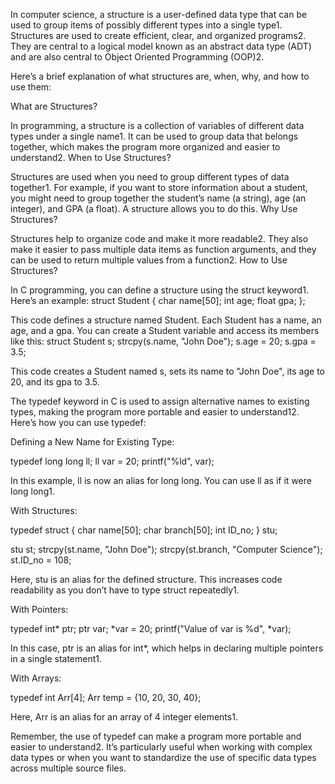 In computer science, a structure is a user-defined data type that can be used to group items of possibly different types into a single type1. Structures are used to create efficient, clear, and organized programs2. They are central to a logical model known as an abstract data type (ADT) and are also central to Object Oriented Programming (OOP)2.

Here’s a brief explanation of what structures are, when, why, and how to use them:

What are Structures?

In programming, a structure is a collection of variables of different data types under a single name1. It can be used to group data that belongs together, which makes the program more organized and easier to understand2.
When to Use Structures?

Structures are used when you need to group different types of data together1. For example, if you want to store information about a student, you might need to group together the student’s name (a string), age (an integer), and GPA (a float). A structure allows you to do this.
Why Use Structures?

Structures help to organize code and make it more readable2. They also make it easier to pass multiple data items as function arguments, and they can be used to return multiple values from a function2.
How to Use Structures?

In C programming, you can define a structure using the struct keyword1. Here’s an example:
struct Student {
    char name[50];
    int age;
    float gpa;
};

This code defines a structure named Student. Each Student has a name, an age, and a gpa. You can create a Student variable and access its members like this:
struct Student s;
strcpy(s.name, "John Doe");
s.age = 20;
s.gpa = 3.5;

This code creates a Student named s, sets its name to "John Doe", its age to 20, and its gpa to 3.5.

The typedef keyword in C is used to assign alternative names to existing types, making the program more portable and easier to understand12. Here’s how you can use typedef:

Defining a New Name for Existing Type:

typedef long long ll;
ll var = 20;
printf("%ld", var);

In this example, ll is now an alias for long long. You can use ll as if it were long long1.

With Structures:

typedef struct {
    char name[50];
    char branch[50];
    int ID_no;
} stu;

stu st;
strcpy(st.name, "John Doe");
strcpy(st.branch, "Computer Science");
st.ID_no = 108;

Here, stu is an alias for the defined structure. This increases code readability as you don’t have to type struct repeatedly1.

With Pointers:

typedef int* ptr;
ptr var;
*var = 20;
printf("Value of var is %d", *var);

In this case, ptr is an alias for int*, which helps in declaring multiple pointers in a single statement1.

With Arrays:

typedef int Arr[4];
Arr temp = {10, 20, 30, 40};

Here, Arr is an alias for an array of 4 integer elements1.

Remember, the use of typedef can make a program more portable and easier to understand2. It’s particularly useful when working with complex data types or when you want to standardize the use of specific data types across multiple source files.

